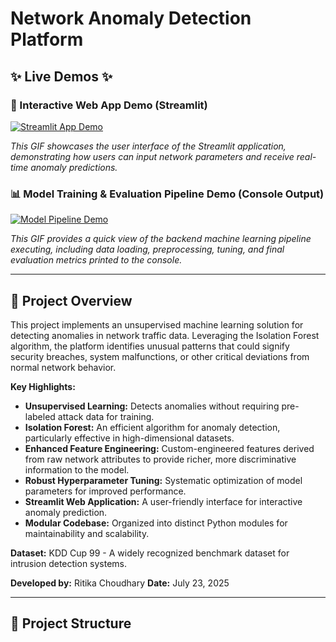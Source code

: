 # Network Anomaly Detection Platform

## ✨ Live Demos ✨

### 🚀 Interactive Web App Demo (Streamlit)

[![Streamlit App Demo](https://github.com/RitikaChoudhary-debug/celebal-internship-projects/raw/main/celebal-internship-projects/Final_Project_Anomaly_Detection/App_Demo.gif)](https://github.com/RitikaChoudhary-debug/celebal-internship-projects/raw/main/celebal-internship-projects/Final_Project_Anomaly_Detection/App_Demo.gif)

_This GIF showcases the user interface of the Streamlit application, demonstrating how users can input network parameters and receive real-time anomaly predictions._

### 📊 Model Training & Evaluation Pipeline Demo (Console Output)

[![Model Pipeline Demo](https://github.com/RitikaChoudhary-debug/celebal-internship-projects/raw/main/celebal-internship-projects/Final_Project_Anomaly_Detection/Model_demo.gif)](https://github.com/RitikaChoudhary-debug/celebal-internship-projects/raw/main/celebal-internship-projects/Final_Project_Anomaly_Detection/Model_demo.gif)

_This GIF provides a quick view of the backend machine learning pipeline executing, including data loading, preprocessing, tuning, and final evaluation metrics printed to the console._

---

## 🚀 Project Overview

This project implements an unsupervised machine learning solution for detecting anomalies in network traffic data. Leveraging the Isolation Forest algorithm, the platform identifies unusual patterns that could signify security breaches, system malfunctions, or other critical deviations from normal network behavior.

**Key Highlights:**
* **Unsupervised Learning:** Detects anomalies without requiring pre-labeled attack data for training.
* **Isolation Forest:** An efficient algorithm for anomaly detection, particularly effective in high-dimensional datasets.
* **Enhanced Feature Engineering:** Custom-engineered features derived from raw network attributes to provide richer, more discriminative information to the model.
* **Robust Hyperparameter Tuning:** Systematic optimization of model parameters for improved performance.
* **Streamlit Web Application:** A user-friendly interface for interactive anomaly prediction.
* **Modular Codebase:** Organized into distinct Python modules for maintainability and scalability.

**Dataset:** KDD Cup 99 - A widely recognized benchmark dataset for intrusion detection systems.

**Developed by:** Ritika Choudhary
**Date:** July 23, 2025

---

## 📂 Project Structure